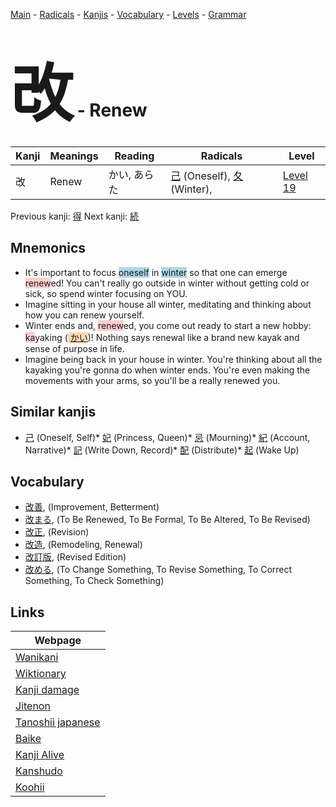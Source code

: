 <style> bigfont {font-size: 100px}</style>
[Main](../index.md) -
[Radicals](../radicals.md) -
[Kanjis](../kanjis.md) -
[Vocabulary](../vocabulary.md) -
[Levels](../levels.md) -
[Grammar](../grammar.md)
# <bigfont> 改</bigfont> - Renew 

| Kanji | Meanings | Reading | Radicals | Level |
| --- | --- | --- | --- | --- |
| 改 | Renew | かい, あらた | [己](../radicals/己.md) (Oneself), [夂](../radicals/夂.md) (Winter),  | [Level 19](../levels/wk_level19.md) |

Previous kanji: [得](得.md) Next kanji: [続](続.md) 

## Mnemonics
 * It's important to focus <span style="background-color:#ADD8E6"> oneself</span> in <span style="background-color:#ADD8E6"> winter</span> so that one can emerge <span style="background-color:#ffcccb"> renew</span>ed! You can't really go outside in winter without getting cold or sick, so spend winter focusing on YOU.
* Imagine sitting in your house all winter, meditating and thinking about how you can renew yourself.
* Winter ends and, <span style="background-color:#ffcccb"> renew</span>ed, you come out ready to start a new hobby: <span style="background-color:#ffcccb"> ka</span>yaking (<span style="background-color:#fed8b1"> [かい](https://jisho.org/search/かい)</span>)! Nothing says renewal like a brand new kayak and sense of purpose in life.
* Imagine being back in your house in winter. You're thinking about all the kayaking you're gonna do when winter ends. You're even making the movements with your arms, so you'll be a really renewed you.


## Similar kanjis
 * [己](己.md) (Oneself, Self)* [妃](妃.md) (Princess, Queen)* [忌](忌.md) (Mourning)* [紀](紀.md) (Account, Narrative)* [記](記.md) (Write Down, Record)* [配](配.md) (Distribute)* [起](起.md) (Wake Up)


## Vocabulary
 * [改善](../vocabulary/改.md), (Improvement, Betterment)
* [改まる](../vocabulary/改.md), (To Be Renewed, To Be Formal, To Be Altered, To Be Revised)
* [改正](../vocabulary/改.md), (Revision)
* [改造](../vocabulary/改.md), (Remodeling, Renewal)
* [改訂版](../vocabulary/改.md), (Revised Edition)
* [改める](../vocabulary/改.md), (To Change Something, To Revise Something, To Correct Something, To Check Something)



## Links 

| Webpage |
| --- |
| [Wanikani          ](https://www.wanikani.com/kanji/改) |
| [Wiktionary        ](https://en.wiktionary.org/wiki/改) |
| [Kanji damage      ](http://www.kanjidamage.com/kanji/search?utf8=✓&q=改) |
| [Jitenon           ](https://jitenon.com/kanji/改) |
| [Tanoshii japanese ](https://www.tanoshiijapanese.com/dictionary/kanji.cfm?k=改) |
| [Baike             ](https://baike.baidu.com/item/改) |
| [Kanji Alive       ](https://app.kanjialive.com/改) |
| [Kanshudo          ](https://www.kanshudo.com/searchmn?q=改) |
| [Koohii            ](https://kanji.koohii.com/study/kanji/改) |
